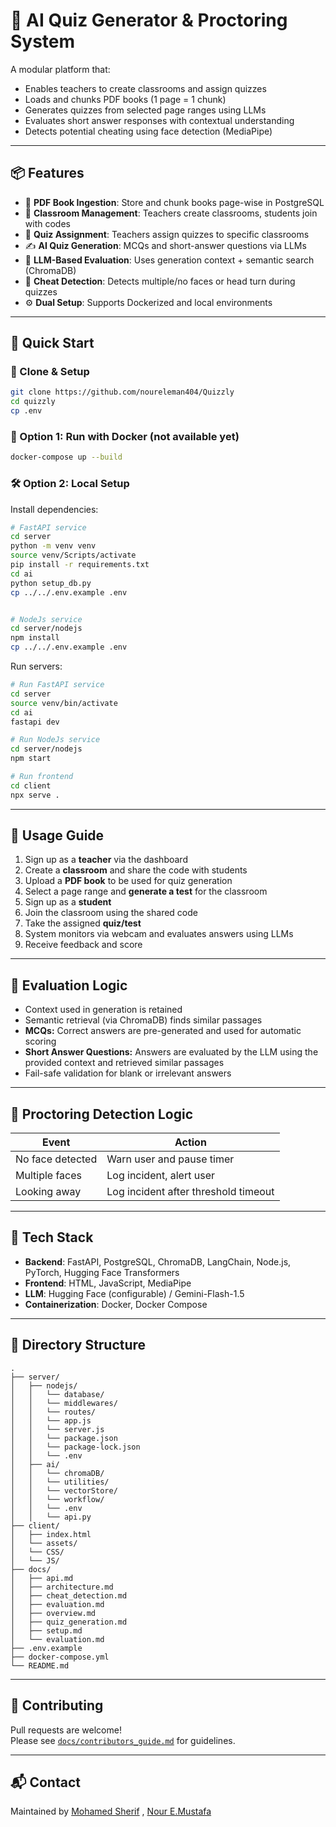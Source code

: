 # 🧠 AI Quiz Generator & Proctoring System

A modular platform that:
- Enables teachers to create classrooms and assign quizzes
- Loads and chunks PDF books (1 page = 1 chunk)
- Generates quizzes from selected page ranges using LLMs
- Evaluates short answer responses with contextual understanding
- Detects potential cheating using face detection (MediaPipe)

---

## 📦 Features

- 📘 **PDF Book Ingestion**: Store and chunk books page-wise in PostgreSQL  
- 🏫 **Classroom Management**: Teachers create classrooms, students join with codes  
- 🧪 **Quiz Assignment**: Teachers assign quizzes to specific classrooms  
- ✍️ **AI Quiz Generation**: MCQs and short-answer questions via LLMs  
- 🧠 **LLM-Based Evaluation**: Uses generation context + semantic search (ChromaDB)  
- 🎥 **Cheat Detection**: Detects multiple/no faces or head turn during quizzes  
- ⚙️ **Dual Setup**: Supports Dockerized and local environments  
---

## 🚀 Quick Start

### 🔁 Clone & Setup

```bash
git clone https://github.com/noureleman404/Quizzly
cd quizzly
cp .env
```

### 🐳 Option 1: Run with Docker (not available yet)

```bash
docker-compose up --build
```

### 🛠️ Option 2: Local Setup

Install dependencies:

```bash
# FastAPI service
cd server
python -m venv venv
source venv/Scripts/activate
pip install -r requirements.txt
cd ai
python setup_db.py  
cp ../../.env.example .env


# NodeJs service
cd server/nodejs
npm install
cp ../../.env.example .env
```

Run servers:

```bash
# Run FastAPI service
cd server
source venv/bin/activate
cd ai 
fastapi dev

# Run NodeJs service
cd server/nodejs
npm start

# Run frontend
cd client
npx serve . 
```

---

## 📘 Usage Guide

1. Sign up as a **teacher** via the dashboard
2. Create a **classroom** and share the code with students
3. Upload a **PDF book** to be used for quiz generation
4. Select a page range and **generate a test** for the classroom
5. Sign up as a **student**
6. Join the classroom using the shared code
7. Take the assigned **quiz/test**
8. System monitors via webcam and evaluates answers using LLMs
9. Receive feedback and score
---

## 🧠 Evaluation Logic
- Context used in generation is retained  
- Semantic retrieval (via ChromaDB) finds similar passages  
- **MCQs:** Correct answers are pre-generated and used for automatic scoring  
- **Short Answer Questions:** Answers are evaluated by the LLM using the provided context and retrieved similar passages  
- Fail-safe validation for blank or irrelevant answers  

---

## 🎥 Proctoring Detection Logic

| Event              | Action                                  |
|-------------------|------------------------------------------|
| No face detected  | Warn user and pause timer                |
| Multiple faces    | Log incident, alert user                 |
| Looking away      | Log incident after threshold timeout     |

---

## 🧪 Tech Stack

- **Backend**: FastAPI, PostgreSQL, ChromaDB, LangChain, Node.js, PyTorch, Hugging Face Transformers  
- **Frontend**: HTML, JavaScript, MediaPipe  
- **LLM**: Hugging Face (configurable) / Gemini-Flash-1.5  
- **Containerization**: Docker, Docker Compose  
---

## 📂 Directory Structure

```
.
├── server/
│   ├── nodejs/
│   │   └── database/
│   │   └── middlewares/
│   │   └── routes/
│   │   └── app.js
│   │   └── server.js
│   │   └── package.json
│   │   └── package-lock.json
│   │   └── .env
│   ├── ai/
│   │   └── chromaDB/
│   │   └── utilities/
│   │   └── vectorStore/
│   │   └── workflow/
│   │   └── .env
│   │   └── api.py
├── client/
│   ├── index.html
│   └── assets/
│   └── CSS/
│   └── JS/
├── docs/
│   ├── api.md
│   ├── architecture.md
│   ├── cheat_detection.md
│   ├── evaluation.md
│   ├── overview.md
│   ├── quiz_generation.md
│   ├── setup.md
│   └── evaluation.md
├── .env.example
├── docker-compose.yml
└── README.md
```

---

## 🙌 Contributing

Pull requests are welcome!  
Please see [`docs/contributors_guide.md`](./docs/contributors_guide.md) for guidelines.

---

## 📬 Contact

Maintained by [Mohamed Sherif](mailto:mohamed.ms5517@gmail.com)  , [Nour E.Mustafa](mailto:https://www.linkedin.com/in/nour-e-mostafa-49a290216/) 
